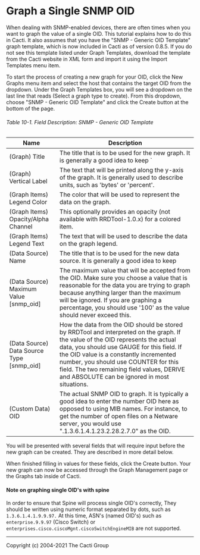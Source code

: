 # Graph a Single SNMP OID

When dealing with SNMP-enabled devices, there are often times when you want to
graph the value of a single OID. This tutorial explains how to do this in
Cacti. It also assumes that you have the "SNMP - Generic OID Template" graph
template, which is now included in Cacti as of version 0.8.5. If you do not see
this template listed under Graph Templates, download the template from the
Cacti website in XML form and import it using the Import Templates menu item.

To start the process of creating a new graph for your OID, click the New Graphs
menu item and select the host that contains the target OID from the dropdown.
Under the Graph Templates box, you will see a dropdown on the last line that
reads (Select a graph type to create). From this dropdown, choose "SNMP -
Generic OID Template" and click the Create button at the bottom of the page.

###### Table 10-1. Field Description: SNMP - Generic OID Template

Name | Description
--- | ---
(Graph) Title | The title that is to be used for the new graph. It is generally a good idea to keep `|host_description|` in the title, as to make the graph easier to identify later.
(Graph) Vertical Label | The text that will be printed along the y-axis of the graph. It is generally used to describe units, such as 'bytes' or 'percent'.
(Graph Items) Legend Color | The color that will be used to represent the data on the graph.
(Graph Items) Opacity/Alpha Channel | This optionally provides an opacity (not available with RRDTool-1.0.x) for a colored item.
(Graph Items) Legend Text | The text that will be used to describe the data on the graph legend.
(Data Source) Name | The title that is to be used for the new data source. It is generally a good idea to keep |host_description| in the title, as to make the data source easier to identify later.
(Data Source) Maximum Value [snmp_oid] | The maximum value that will be accepted from the OID. Make sure you choose a value that is reasonable for the data you are trying to graph because anything larger than the maximum will be ignored. If you are graphing a percentage, you should use '100' as the value should never exceed this.
(Data Source) Data Source Type [snmp_oid] | How the data from the OID should be stored by RRDTool and interpreted on the graph. If the value of the OID represents the actual data, you should use GAUGE for this field. If the OID value is a constantly incremented number, you should use COUNTER for this field. The two remaining field values, DERIVE and ABSOLUTE can be ignored in most situations.
(Custom Data) OID | The actual SNMP OID to graph. It is typically a good idea to enter the number OID here as opposed to using MIB names. For instance, to get the number of open files on a Netware server, you would use ".1.3.6.1.4.1.23.2.28.2.7.0" as the OID.

You will be presented with several fields that will require input before the
new graph can be created. They are described in more detail below.

When finished filling in values for these fields, click the Create button. Your
new graph can now be accessed through the Graph Management page or the Graphs
tab inside of Cacti.

#### Note on graphing single OID's with spine

In order to ensure that Spine will process single OID's correctly,
They should be written using numeric format separated by dots, such as `1.3.6.1.4.1.9.9.97.`
At this time, ASN's (named OID's) such as `enterprise.9.9.97` (Cisco Switch) or
`enterprises.cisco.ciscoMgnt.ciscoSwitchEngineMIB` are not supported.

---
Copyright (c) 2004-2021 The Cacti Group
